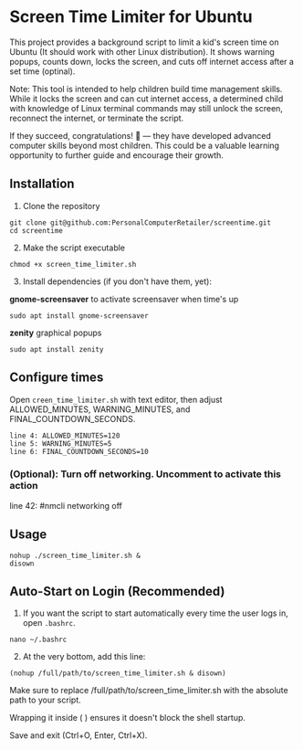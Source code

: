 # Screen Time Limiter for Ubuntu

This project provides a background script to limit a kid's screen time on Ubuntu (It should work with other Linux distribution).
It shows warning popups, counts down, locks the screen, and cuts off internet access after a set time (optinal).

Note:
This tool is intended to help children build time management skills.
While it locks the screen and can cut internet access, a determined child with knowledge of Linux terminal commands may still unlock the screen, reconnect the internet, or terminate the script.

If they succeed, congratulations! 🎉 — they have developed advanced computer skills beyond most children. This could be a valuable learning opportunity to further guide and encourage their growth.

## Installation

1. Clone the repository

```
git clone git@github.com:PersonalComputerRetailer/screentime.git
cd screentime
```

2. Make the script executable

```
chmod +x screen_time_limiter.sh
```

3. Install dependencies (if you don't have them, yet):

**gnome-screensaver** to activate screensaver when time's up
```
sudo apt install gnome-screensaver
```

**zenity** graphical popups
```
sudo apt install zenity
```

## Configure times

Open `creen_time_limiter.sh` with text editor, then adjust ALLOWED_MINUTES, WARNING_MINUTES, and FINAL_COUNTDOWN_SECONDS.

```
line 4: ALLOWED_MINUTES=120
line 5: WARNING_MINUTES=5
line 6: FINAL_COUNTDOWN_SECONDS=10
```

### (Optional): Turn off networking. Uncomment to activate this action

line 42: 
#nmcli networking off

## Usage
```
nohup ./screen_time_limiter.sh &
disown
```

## Auto-Start on Login (Recommended)

1. If you want the script to start automatically every time the user logs in, open `.bashrc`.

```
nano ~/.bashrc
```

2. At the very bottom, add this line:

```
(nohup /full/path/to/screen_time_limiter.sh & disown)
```
Make sure to replace /full/path/to/screen_time_limiter.sh with the absolute path to your script.

Wrapping it inside ( ) ensures it doesn't block the shell startup.

Save and exit (Ctrl+O, Enter, Ctrl+X).